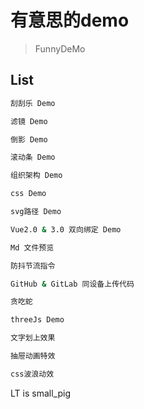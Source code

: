 # 有意思的demo

> FunnyDeMo

## List

``` bash
刮刮乐 Demo

滤镜 Demo

倒影 Demo

滚动条 Demo

组织架构 Demo

css Demo

svg路径 Demo

Vue2.0 & 3.0 双向绑定 Demo

Md 文件预览

防抖节流指令

GitHub & GitLab 同设备上传代码

贪吃蛇

threeJs Demo

文字划上效果

抽屉动画特效

css波浪动效
```

LT is small_pig
